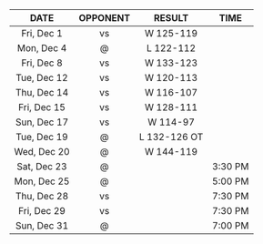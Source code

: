 |    DATE     |         OPPONENT         |    RESULT    |  TIME   |
|:-----------:|:------------------------:|:------------:|:-------:|
| Fri, Dec 1  |     vs [](/r/sixers)     |  W 125-119   |         |
| Mon, Dec 4  |     @ [](/r/pacers)      |  L 122-112   |         |
| Fri, Dec 8  |    vs [](/r/nyknicks)    |  W 133-123   |         |
| Tue, Dec 12 | vs [](/r/clevelandcavs)  |  W 120-113   |         |
| Thu, Dec 14 | vs [](/r/clevelandcavs)  |  W 116-107   |         |
| Fri, Dec 15 |  vs [](/r/orlandomagic)  |  W 128-111   |         |
| Sun, Dec 17 |  vs [](/r/orlandomagic)  |   W 114-97   |         |
| Tue, Dec 19 |    @ [](/r/warriors)     | L 132-126 OT |         |
| Wed, Dec 20 |      @ [](/r/kings)      |  W 144-119   |         |
| Sat, Dec 23 |   @ [](/r/laclippers)    |              | 3:30 PM |
| Mon, Dec 25 |     @ [](/r/lakers)      |              | 5:00 PM |
| Thu, Dec 28 | vs [](/r/detroitpistons) |              | 7:30 PM |
| Fri, Dec 29 | vs [](/r/torontoraptors) |              | 7:30 PM |
| Sun, Dec 31 |    @ [](/r/nbaspurs)     |              | 7:00 PM |